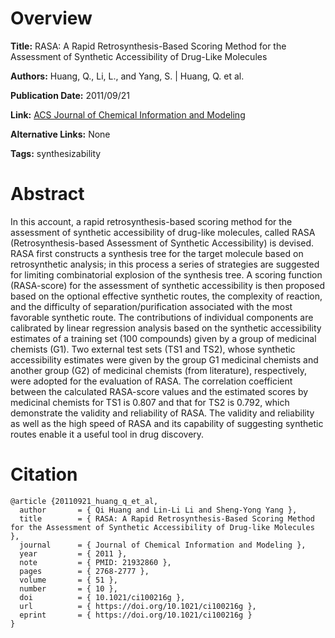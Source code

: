 # Overview
**Title:**
RASA: A Rapid Retrosynthesis-Based Scoring Method for the Assessment of Synthetic Accessibility of Drug-Like Molecules

**Authors:**
Huang, Q., Li, L., and Yang, S. |
Huang, Q. et al.

**Publication Date:**
2011/09/21

**Link:**
[ACS Journal of Chemical Information and Modeling](https://pubs.acs.org/doi/10.1021/ci100216g)

**Alternative Links:**
None

**Tags:**
synthesizability


# Abstract
In this account, a rapid retrosynthesis-based scoring method for the assessment of synthetic accessibility of drug-like molecules, called RASA (Retrosynthesis-based Assessment of Synthetic Accessibility) is devised.
RASA first constructs a synthesis tree for the target molecule based on retrosynthetic analysis; in this process a series of strategies are suggested for limiting combinatorial explosion of the synthesis tree.
A scoring function (RASA-score) for the assessment of synthetic accessibility is then proposed based on the optional effective synthetic routes, the complexity of reaction, and the difficulty of separation/purification associated with the most favorable synthetic route.
The contributions of individual components are calibrated by linear regression analysis based on the synthetic accessibility estimates of a training set (100 compounds) given by a group of medicinal chemists (G1).
Two external test sets (TS1 and TS2), whose synthetic accessibility estimates were given by the group G1 medicinal chemists and another group (G2) of medicinal chemists (from literature), respectively, were adopted for the evaluation of RASA.
The correlation coefficient between the calculated RASA-score values and the estimated scores by medicinal chemists for TS1 is 0.807 and that for TS2 is 0.792, which demonstrate the validity and reliability of RASA.
The validity and reliability as well as the high speed of RASA and its capability of suggesting synthetic routes enable it a useful tool in drug discovery.


# Citation
```
@article {20110921_huang_q_et_al,
  author       = { Qi Huang and Lin-Li Li and Sheng-Yong Yang },
  title        = { RASA: A Rapid Retrosynthesis-Based Scoring Method for the Assessment of Synthetic Accessibility of Drug-like Molecules },
  journal      = { Journal of Chemical Information and Modeling },
  year         = { 2011 },
  note         = { PMID: 21932860 },
  pages        = { 2768-2777 },
  volume       = { 51 },
  number       = { 10 },
  doi          = { 10.1021/ci100216g },
  url          = { https://doi.org/10.1021/ci100216g },
  eprint       = { https://doi.org/10.1021/ci100216g }
}
```
